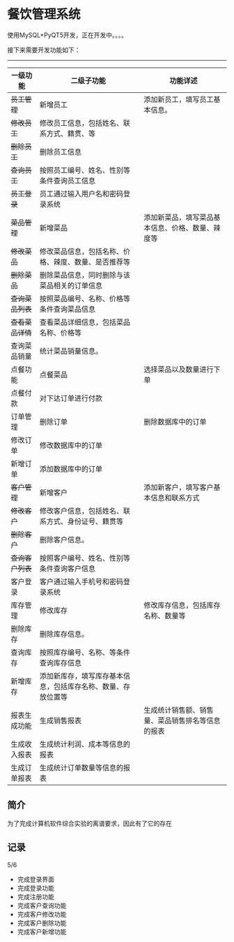 # 餐饮管理系统

使用MySQL+PyQT5开发，正在开发中。。。。

接下来需要开发功能如下：

---

| 一级功能       | 二级子功能                                                   | 功能详述                                         |
|------------| ------------------------------------------------------------ | ------------------------------------------------ |
| ~~员工管理~~       | 新增员工                                                     | 添加新员工，填写员工基本信息。                   |
| ~~修改员工~~       | 修改员工信息，包括姓名、联系方式、籍贯、等                   |                                                  |
| ~~删除员工~~       | 删除员工信息                                                 |                                                  |
| ~~查询员工~~       | 按照员工编号、姓名、性别等条件查询员工信息                   |                                                  |
| ~~员工登录~~   | 员工通过输入用户名和密码登录系统                             |                                                  |
| ~~菜品管理~~       | 新增菜品                                                     | 添加新菜品，填写菜品基本信息、价格、数量、辣度等 |
| ~~修改菜品~~       | 修改菜品信息，包括名称、价格、辣度、数量、是否推荐等         |                                                  |
| ~~删除菜品~~       | 删除菜品信息，同时删除与该菜品相关的订单信息                 |                                                  |
| ~~查询菜品列表~~     | 按照菜品编号、名称、价格等条件查询菜品信息                   |                                                  |
| ~~查看菜品详情~~     | 查看菜品详细信息，包括菜品名称、价格等                       |                                                  |
| 查询菜品销量     | 统计菜品销量信息。                                           |                                                  |
| 点餐功能       | 点餐菜品                                                     | 选择菜品以及数量进行下单                         |
| 点餐付款       | 对下达订单进行付款                                           |                                                  |
| 订单管理       | 删除订单                                                     | 删除数据库中的订单                               |
| 修改订单       | 修改数据库中的订单                                           |                                                  |
| 新增订单       | 添加数据库中的订单                                           |                                                  |
| ~~客户管理~~   | 新增客户                                                     | 添加新客户，填写客户基本信息和联系方式           |
| ~~修改客户~~   | 修改客户信息，包括姓名、联系方式、身份证号、籍贯等           |                                                  |
| ~~删除客户~~   | 删除客户信息。                                               |                                                  |
| ~~查询客户列表~~ | 按照客户编号、姓名、性别等条件查询客户信息                   |                                                  |
| 客户登录       | 客户通过输入手机号和密码登录系统                             |                                                  |
| 库存管理       | 修改库存                                                     | 修改库存信息，包括库存名称、数量等               |
| 删除库存       | 删除库存信息。                                               |                                                  |
| 查询库存       | 按照库存编号、名称、等条件查询库存信息                       |                                                  |
| 新增库存       | 添加新库存，填写库存基本信息，包括库存名称、数量、存放位置等 |                                                  |
| 报表生成功能     | 生成销售报表                                                 | 生成统计销售额、销售量、菜品销售排名等信息的报表 |
| 生成收入报表     | 生成统计利润、成本等信息的报表                               |                                                  |
| 生成订单报表     | 生成统计订单数量等信息的报表                                 |                                                  |

## 简介
为了完成计算机软件综合实验的离谱要求，因此有了它的存在
## 记录

5/6

- 完成登录界面
- 完成登录功能
- 完成注册功能
- 完成客户查询功能
- 完成客户修改功能
- 完成客户删除功能
- 完成客户新增功能